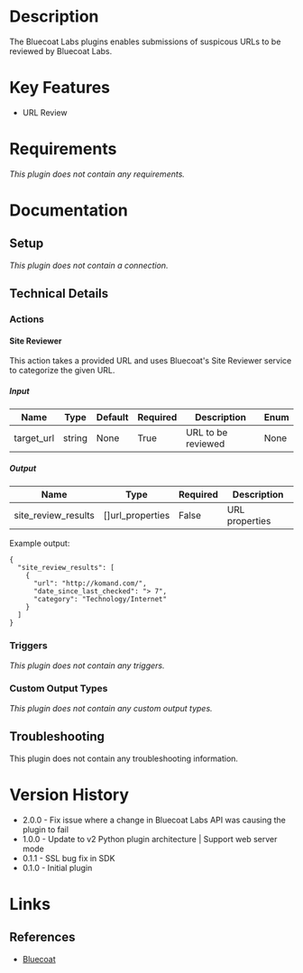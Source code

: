 # Description

The Bluecoat Labs plugins enables submissions of suspicous URLs to be reviewed by Bluecoat Labs.

# Key Features

* URL Review

# Requirements

_This plugin does not contain any requirements._

# Documentation

## Setup

_This plugin does not contain a connection._

## Technical Details

### Actions

#### Site Reviewer

This action takes a provided URL and uses Bluecoat's Site Reviewer service to categorize the given URL.

##### Input

|Name|Type|Default|Required|Description|Enum|
|----|----|-------|--------|-----------|----|
|target_url|string|None|True|URL to be reviewed|None|

##### Output

|Name|Type|Required|Description|
|----|----|--------|-----------|
|site_review_results|[]url_properties|False|URL properties|

Example output:

```
{
  "site_review_results": [
    {
      "url": "http://komand.com/",
      "date_since_last_checked": "> 7",
      "category": "Technology/Internet"
    }
  ]
}
```

### Triggers

_This plugin does not contain any triggers._

### Custom Output Types

_This plugin does not contain any custom output types._

## Troubleshooting

This plugin does not contain any troubleshooting information.

# Version History

* 2.0.0 - Fix issue where a change in Bluecoat Labs API was causing the plugin to fail
* 1.0.0 - Update to v2 Python plugin architecture | Support web server mode
* 0.1.1 - SSL bug fix in SDK
* 0.1.0 - Initial plugin

# Links

## References

* [Bluecoat](https://www.bluecoat.com/support-services)

